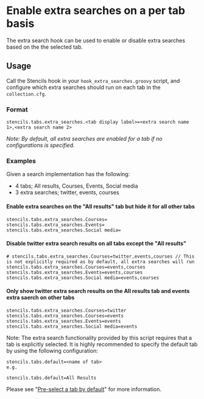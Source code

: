 # Enable extra searches on a per tab basis

The extra search hook can be used to enable or disable extra searches 
based on the the selected tab.  

## Usage

Call the Stencils hook in your `hook_extra_searches.groovy` script, and configure which extra searches should run on each tab in the `collection.cfg`.

### Format
```
stencils.tabs.extra_searches.<tab display label>=<extra search name 1>,<extra search name 2>
```

_Note: By default, all extra searches are enabled for a tab if no configurations is specified._

### Examples
Given a search implementation has the following:

* 4 tabs; All results, Courses, Events, Social media
* 3 extra searches; twitter, events, courses

#### Enable extra searches on the "All results" tab but hide it for all other tabs 
```
stencils.tabs.extra_searches.Courses=
stencils.tabs.extra_searches.Events=
stencils.tabs.extra_searches.Social media=
```

#### Disable twitter extra search results on all tabs except the "All results"   
```
# stencils.tabs.extra_searches.Courses=twitter,events,courses // This is not explicitly required as by default, all extra searches will run
stencils.tabs.extra_searches.Courses=events,courses
stencils.tabs.extra_searches.Events=events,courses
stencils.tabs.extra_searches.Social media=events,courses
```

#### Only show twitter extra search results on the All results tab and events extra saerch on other tabs 
```
stencils.tabs.extra_searches.Courses=twitter
stencils.tabs.extra_searches.Courses=events
stencils.tabs.extra_searches.Events=events
stencils.tabs.extra_searches.Social media=events
```

Note: The extra search functionality provided by this script requires that a tab is explicitly selected.
It is highly recommended to specify the default tab by using the following configuration:
```
stencils.tabs.default=<name of tab>
e.g.

stencils.tabs.default=All Results
```

Please see "[Pre-select a tab by default](../tabs/README.md)" for more information.

